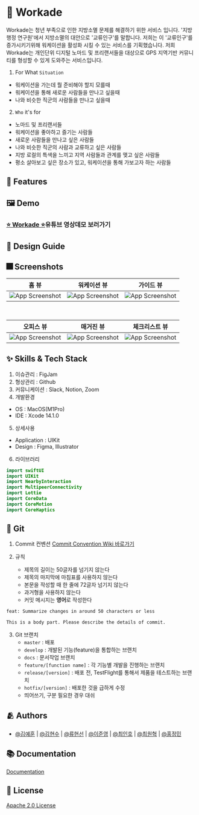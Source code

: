 

# :iphone: Workade
Workade는 청년 부족으로 인한 지방소멸 문제를 해결하기 위한 서비스 입니다.
'지방 행정 연구원'에서 지방소멸의 대안으로 '교류인구'를 말합니다. 저희는 이 '교류인구'를 증가시키기위해 
워케이션을 활성화 시킬 수 있는 서비스를 기획했습니다. 저희 Workade는 개인단위 디지털 노마드 및 프리랜서들을 대상으로
GPS 지역기반 커뮤니티를 형성할 수 있게 도와주는 서비스입니다.

1. For What `Situation`
- 워케이션을 가는데 뭘 준비해야 할지 모를때
- 워케이션을 통해 새로운 사람들을 만나고 싶을때
- 나와 비슷한 직군의 사람들을 만나고 싶을때

2. `Who` it's for
- 노마드 및 프리랜서들
- 워케이션을 좋아하고 즐기는 사람들
- 새로운 사람들을 만나고 싶은 사람들
- 나와 비슷한 직군의 사람과 교류하고 싶은 사람들
- 지방 로컬의 특색을 느끼고 지역 사람들과 관계를 맺고 싶은 사람들
- 평소 살아보고 싶은 장소가 있고, 워케이션을 통해 가보고자 하는 사람들


## :pushpin: Features

## :framed_picture: Demo
### [⭐️ Workade ⭐️](https://youtu.be/bBylSazJQlQ)유튜브 영상데모 보러가기


## 🌈 Design Guide 



## :fireworks: Screenshots

| 홈 뷰 | 워케이션 뷰 | 가이드 뷰 |
|:---:|:---:|:---:|
|![App Screenshot](https://user-images.githubusercontent.com/74142881/204989059-b78005f0-56af-4608-9c76-9fbd16ce01b6.png)|![App Screenshot](https://user-images.githubusercontent.com/74142881/204989078-f745eae8-b1e1-4843-8647-e884a24d3a26.png)|![App Screenshot](https://user-images.githubusercontent.com/74142881/204989083-de0fa65d-2465-477f-9285-19c2e7892180.png)|

<br>

| 오피스 뷰 | 매거진 뷰 | 체크리스트 뷰 |
|:---:|:---:|:---:|
|![App Screenshot](https://user-images.githubusercontent.com/74142881/204989093-96d418e8-4c61-4a4e-a8dc-87259782042f.png)|![App Screenshot](https://user-images.githubusercontent.com/74142881/204989084-92bce886-6cff-4dce-9687-d83e5c05ce85.png)|![App Screenshot](https://user-images.githubusercontent.com/74142881/204989098-f2d2ebfb-adaa-4a68-bd56-2cf5c5b9b231.png)|



## :sparkles: Skills & Tech Stack
1. 이슈관리 : FigJam
2. 형상관리 : Github
3. 커뮤니케이션 : Slack, Notion, Zoom<br>
4. 개발환경
- OS : MacOS(M1Pro)
- IDE : Xcode 14.1.0
5. 상세사용
- Application : UIKit
- Design : Figma, Illustrator<br>
6. 라이브러리
```swift
import swiftUI
import UIKit
import NearbyInteraction
import MultipeerConnectivity
import Lottie
import CoreData
import CoreMotion
import CoreHaptics
```

## 🔀 Git
1. Commit 컨벤션
    [Commit Convention Wiki 바로가기](https://github.com/IIION/Workade/wiki/Commit-Convention)
    
2. 규칙
    - 제목의 길이는 50글자를 넘기지 않는다
    - 제목의 마지막에 마침표를 사용하지 않는다
    - 본문을 작성할 때 한 줄에 72글자 넘기지 않는다
    - 과거형을 사용하지 않는다
    - 커밋 메시지는 **영어**로 작성한다   
```bash
feat: Summarize changes in around 50 characters or less

This is a body part. Please describe the details of commit.
```
3. Git 브랜치
    - `master` : 배포
    - `develop` : 개발된 기능(feature)을 통합하는 브랜치
    - `docs` : 문서작업 브랜치
    - `feature/[function name]` : 각 기능별 개발을 진행하는 브랜치
    - `release/[version]` : 배포 전, TestFlight를 통해서 제품을 테스트하는 브랜치
    - `hotfix/[version]` : 배포한 것을 급하게 수정
    - 띄어쓰기, 구분 필요한 경우 대쉬


## :people_hugging: Authors
- [@김예훈](https://github.com/eraser3031) | [@김현수](https://github.com/BrightHyeon) | [@류현선](https://www.github.com/hs-ryu) | [@이준영](https://github.com/User-Lawn) | [@최인호](https://github.com/E-know) | [@최원혁](https://github.com/DevLuce) | [@홍정민](https://github.com/jeohong)
  

## :books: Documentation

[Documentation](./Docs/)


## :lock_with_ink_pen: License
[Apache 2.0 License](https://www.apache.org/licenses/LICENSE-2.0.txt)
